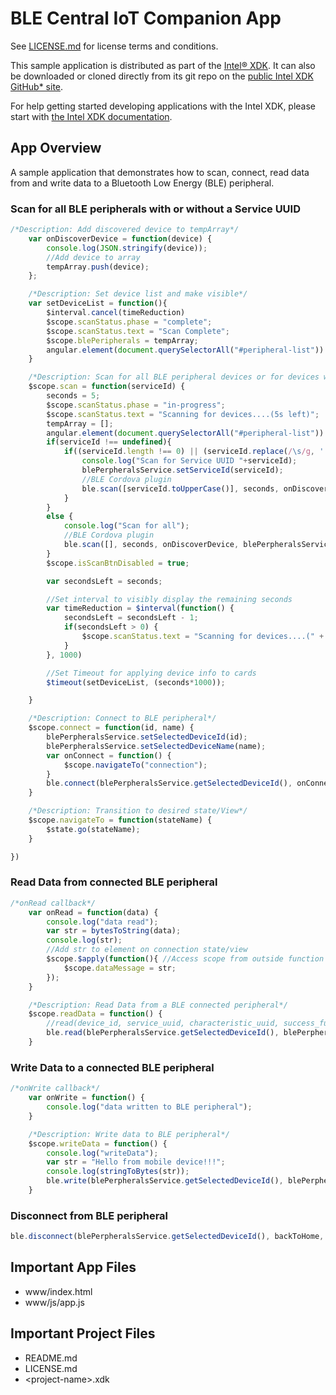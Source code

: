 BLE Central IoT Companion App
=============================

See [LICENSE.md](LICENSE.md) for license terms and conditions.

This sample application is distributed as part of the
[Intel® XDK](http://xdk.intel.com). It can also be downloaded
or cloned directly from its git repo on the
[public Intel XDK GitHub\* site](https://github.com/gomobile).

For help getting started developing applications with the
Intel XDK, please start with
[the Intel XDK documentation](https://software.intel.com/en-us/xdk/docs).

App Overview
------------

A sample application that demonstrates how to scan, connect, read data from
and write data to a Bluetooth Low Energy (BLE) peripheral.

### Scan for all BLE peripherals with or without a Service UUID

```javascript
/*Description: Add discovered device to tempArray*/
	var onDiscoverDevice = function(device) {
	    console.log(JSON.stringify(device));
	 	//Add device to array
	 	tempArray.push(device);
	};

	/*Description: Set device list and make visible*/
	var setDeviceList = function(){
		$interval.cancel(timeReduction)
		$scope.scanStatus.phase = "complete";
		$scope.scanStatus.text = "Scan Complete";
		$scope.blePeripherals = tempArray;
		angular.element(document.querySelectorAll("#peripheral-list")).removeClass("hidden");
	}

	/*Description: Scan for all BLE peripheral devices or for devices with a specific service UUID*/
	$scope.scan = function(serviceId) {
		seconds = 5;
		$scope.scanStatus.phase = "in-progress";
		$scope.scanStatus.text = "Scanning for devices....(5s left)";
		tempArray = [];
		angular.element(document.querySelectorAll("#peripheral-list")).addClass("hidden");
		if(serviceId !== undefined){
			if((serviceId.length !== 0) || (serviceId.replace(/\s/g, '').length)) { //Not spaces or empty
				console.log("Scan for Service UUID "+serviceId);
				blePerpheralsService.setServiceId(serviceId);
				//BLE Cordova plugin
				ble.scan([serviceId.toUpperCase()], seconds, onDiscoverDevice, blePerpheralsService.onError);
			}
		}
		else {
			console.log("Scan for all");
			//BLE Cordova plugin
			ble.scan([], seconds, onDiscoverDevice, blePerpheralsService.onError);
		}
		$scope.isScanBtnDisabled = true;

		var secondsLeft = seconds;

		//Set interval to visibly display the remaining seconds
		var timeReduction = $interval(function() {
			secondsLeft = secondsLeft - 1;
			if(secondsLeft > 0) {
				$scope.scanStatus.text = "Scanning for devices....(" + secondsLeft + "s left)";
			}
		}, 1000)

		//Set Timeout for applying device info to cards
		$timeout(setDeviceList, (seconds*1000));

	}

	/*Description: Connect to BLE peripheral*/
	$scope.connect = function(id, name) {
		blePerpheralsService.setSelectedDeviceId(id);
		blePerpheralsService.setSelectedDeviceName(name);
		var onConnect = function() {
			$scope.navigateTo("connection");
		}
		ble.connect(blePerpheralsService.getSelectedDeviceId(), onConnect, blePerpheralsService.onError);
	}

	/*Description: Transition to desired state/View*/
	$scope.navigateTo = function(stateName) {
		$state.go(stateName);
	}

})
```

### Read Data from connected BLE peripheral

```javascript
/*onRead callback*/
	var onRead = function(data) {
		console.log("data read");
        var str = bytesToString(data);
        console.log(str);
        //Add str to element on connection state/view
        $scope.$apply(function(){ //Access scope from outside function
        	$scope.dataMessage = str;
        });
	}

	/*Description: Read Data from a BLE connected peripheral*/
	$scope.readData = function() {
        //read(device_id, service_uuid, characteristic_uuid, success_function, failure_function)
        ble.read(blePerpheralsService.getSelectedDeviceId(), blePerpheralsService.getServiceId(), blePerpheralsService.getCharacteristicId(), onRead, blePerpheralsService.onError);
    }
```
### Write Data to a connected BLE peripheral

```javascript
/*onWrite callback*/
	var onWrite = function() {
	    console.log("data written to BLE peripheral");
	}

    /*Description: Write data to BLE peripheral*/
    $scope.writeData = function() {
        console.log("writeData");
        var str = "Hello from mobile device!!!";
        console.log(stringToBytes(str));
        ble.write(blePerpheralsService.getSelectedDeviceId(), blePerpheralsService.getServiceId(), blePerpheralsService.getCharacteristicId(), stringToBytes(str), onWrite, blePerpheralsService.onError);
    }
```

### Disconnect from BLE peripheral

```javascript
ble.disconnect(blePerpheralsService.getSelectedDeviceId(), backToHome, blePerpheralsService.onError);

```

Important App Files
-------------------

* www/index.html
* www/js/app.js

Important Project Files
-----------------------

* README.md
* LICENSE.md
* \<project-name\>.xdk
